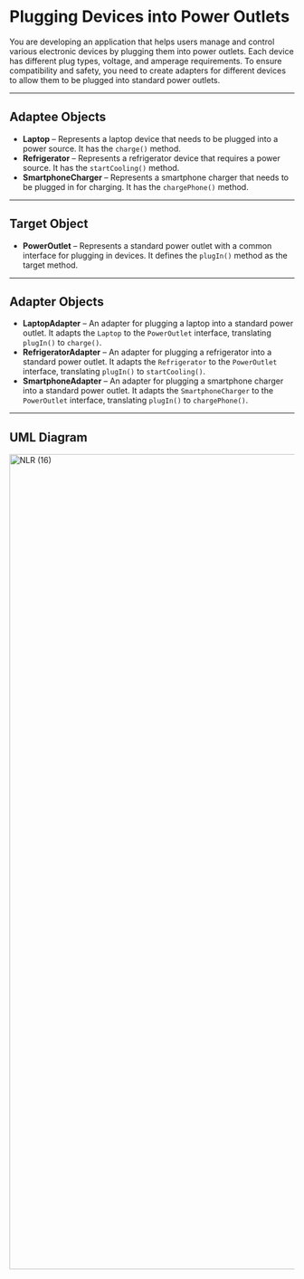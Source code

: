 # Plugging Devices into Power Outlets

You are developing an application that helps users manage and control various electronic devices by plugging them into power outlets. Each device has different plug types, voltage, and amperage requirements. To ensure compatibility and safety, you need to create adapters for different devices to allow them to be plugged into standard power outlets.

---

## Adaptee Objects

- **Laptop** – Represents a laptop device that needs to be plugged into a power source. It has the `charge()` method.  
- **Refrigerator** – Represents a refrigerator device that requires a power source. It has the `startCooling()` method.  
- **SmartphoneCharger** – Represents a smartphone charger that needs to be plugged in for charging. It has the `chargePhone()` method.  

---

## Target Object

- **PowerOutlet** – Represents a standard power outlet with a common interface for plugging in devices. It defines the `plugIn()` method as the target method.  

---

## Adapter Objects

- **LaptopAdapter** – An adapter for plugging a laptop into a standard power outlet. It adapts the `Laptop` to the `PowerOutlet` interface, translating `plugIn()` to `charge()`.  
- **RefrigeratorAdapter** – An adapter for plugging a refrigerator into a standard power outlet. It adapts the `Refrigerator` to the `PowerOutlet` interface, translating `plugIn()` to `startCooling()`.  
- **SmartphoneAdapter** – An adapter for plugging a smartphone charger into a standard power outlet. It adapts the `SmartphoneCharger` to the `PowerOutlet` interface, translating `plugIn()` to `chargePhone()`.  

---

## UML Diagram

<img width="2366" height="1442" alt="NLR (16)" src="https://github.com/user-attachments/assets/e521c8e6-8976-4ac8-bb33-6d374e063925" />
